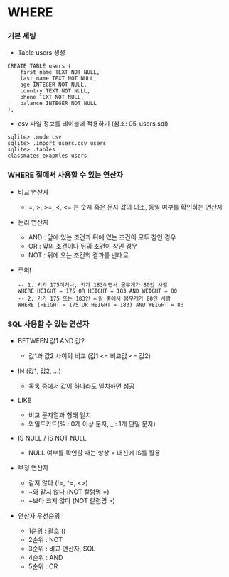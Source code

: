 # WHERE

### 기본 세팅

- Table users 생성

```sqlite
CREATE TABLE users (
	first_name TEXT NOT NULL,
	last_name TEXT NOT NULL,
	age INTEGER NOT NULL,
	country TEXT NOT NULL,
	phone TEXT NOT NULL,
	balance INTEGER NOT NULL
);
```

- csv 파일 정보를 테이블에 적용하기 (참조: 05_users.sql)

```sqlite
sqlite> .mode csv
sqlite> .import users.csv users
sqlite> .tables
classmates exapmles users
```



### WHERE 절에서 사용할 수 있는 연산자

- 비교 연산자

  - =, >, >=, <, <= 는 숫자 혹은 문자 값의 대소, 동일 여부를 확인하는 연산자

- 논리 연산자

  - AND : 앞에 있는 조건과 뒤에 있는 조건이 모두 참인 경우
  - OR : 앞의 조건이나 뒤의 조건이 참인 경우
  - NOT : 뒤에 오는 조건의 결과를 반대로

- 주의!

  ```sqlite
  -- 1. 키가 175이거나, 키가 183이면서 몸무게가 80인 사람
  WHERE HEIGHT = 175 OR HEIGHT = 183 AND WEIGHT = 80
  -- 2. 키가 175 또는 183인 사람 중에서 몸무게가 80인 사람
  WHERE (HEIGHT = 175 OR HEIGHT = 183) AND WEIGHT = 80
  ```



### SQL 사용할 수 있는 연산자

- BETWEEN 값1 AND 값2
  - 값1과 값2 사이의 비교 (값1 <= 비교값 <= 값2)
- IN (값1, 값2, ...)
  - 목록 중에서 값이 하나라도 일치하면 성공
- LIKE
  - 비교 문자열과 형태 일치
  - 와일드카드(% : 0개 이상 문자, _ : 1개 단일 문자)
- IS NULL / IS NOT NULL
  - NULL 여부를 확인할 때는 항상 = 대신에 IS를 활용
- 부정 연산자
  - 같지 않다 (!=, ^=, <>)
  - ~와 같지 않다 (NOT  칼럼명 =)
  - ~보다 크지 않다 (NOT 칼럼명 >)

- 연산자 우선순위
  - 1순위 : 괄호 ()
  - 2순위 : NOT
  - 3순위 : 비교 연산자, SQL
  - 4순위 : AND
  - 5순위 : OR